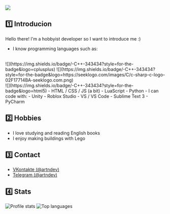 
![](https://i.postimg.cc/2jc2PPpT/header.png)

## 1️⃣ Introducion
Hello there! I'm a hobbyist developer so I want to introduce me :)
- I know programming languages such as:
<br>
  ![](https://img.shields.io/badge/-C++-343434?style=for-the-badge&logo=cplusplus) 
  ![](https://img.shields.io/badge/-C++-343434?style=for-the-badge&logo=https://seeklogo.com/images/C/c-sharp-c-logo-02F17714BA-seeklogo.com.png)
<br>
![](https://img.shields.io/badge/-C++-343434?style=for-the-badge&logo=html5)
  - HTML / CSS / JS (a bit)
  - LuaScript
  - Python
- I can code with:
  - Unity
  - Roblox Studio
  - VS / VS Code
  - Sublime Text 3
  - PyCharm

## 2️⃣ Hobbies
- I love studying and reading English books
- I enjoy making buildings with Lego
 
## 3️⃣ Contact
- [VKontakte (@artndev)](https://vk.com/artndev)
- [Telegram (@artndev)](https://t.me/artndev)

## 4️⃣ Stats
<img src="https://github-readme-stats.vercel.app/api?username=artndev&show_icons=true&theme=github_dark" alt="Profile stats" />
<img src="https://github-readme-stats.vercel.app/api/top-langs/?username=artndev&layout=compact&theme=github_dark" alt="Top languages" />

     
       





